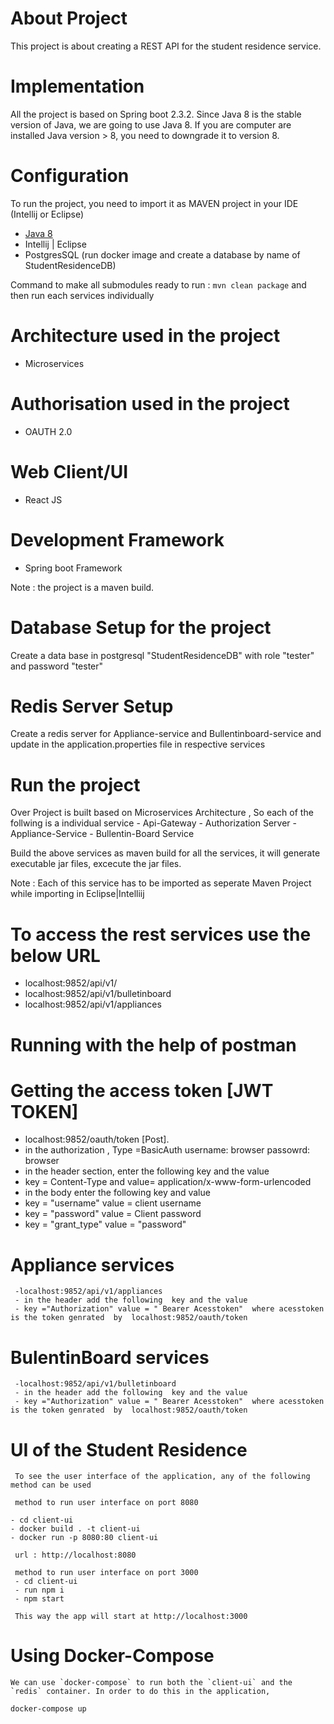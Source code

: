 # About Project
This project is about creating a REST API for the student residence service. 

# Implementation
All the project is based on Spring boot 2.3.2. Since Java 8 is the stable version of Java, we are going to use Java 8. If you are computer are installed Java version > 8, you need to downgrade it to version 8.

# Configuration
To run the project, you need to import it as MAVEN project in your IDE (Intellij or Eclipse) 
 - [Java 8](https://www.oracle.com/technetwork/java/javase/downloads/jdk8-downloads-2133151.html) 
 - Intellij | Eclipse
 - PostgresSQL (run docker image and create a database by name of StudentResidenceDB)

Command to make all submodules ready to run : `mvn clean package` and then run each services individually

# Architecture  used in the project 
 - Microservices

# Authorisation  used in the project 
 - OAUTH 2.0

# Web Client/UI 
 - React JS

# Development Framework
 - Spring boot Framework

 
Note : the project is a maven build.
  
  


# Database Setup  for the project 
Create a data base in postgresql "StudentResidenceDB"  with role "tester" and password "tester"

# Redis Server Setup
Create a redis server for Appliance-service and Bullentinboard-service and update in the application.properties file  in respective services

# Run the project
 Over Project is built based  on Microservices  Architecture , So each of the follwing is  a individual service
    - Api-Gateway
    - Authorization Server
    - Appliance-Service
    - Bullentin-Board Service
    
   Build the above services as maven build for all the services, it will generate executable jar files, excecute the jar files. 
    
   Note : Each of this service has to be imported as seperate Maven Project  while importing in Eclipse|Intelliij
    

# To access the rest services use the below URL
 - localhost:9852/api/v1/
 - localhost:9852/api/v1/bulletinboard
 - localhost:9852/api/v1/appliances

# Running with the help of postman
  # Getting the access token [JWT TOKEN]
   - localhost:9852/oauth/token [Post].
   - in the authorization , Type =BasicAuth  username: browser passowrd: browser
   - in the header section, enter the following key and the value 
   - key = Content-Type and value= application/x-www-form-urlencoded
   - in the body enter the  following key and value 
   -  key = "username" value =  client username 
   -  key = "password" value = Client password 
   -  key = "grant_type"   value = "password"
 
   
 # Appliance services
     -localhost:9852/api/v1/appliances
     - in the header add the following  key and the value 
     - key ="Authorization" value = " Bearer Acesstoken"  where acesstoken is the token genrated  by  localhost:9852/oauth/token
    

 # BulentinBoard  services
     -localhost:9852/api/v1/bulletinboard
     - in the header add the following  key and the value 
     - key ="Authorization" value = " Bearer Acesstoken"  where acesstoken is the token genrated  by  localhost:9852/oauth/token
   
  # UI of the Student Residence
     To see the user interface of the application, any of the following method can be used 
  
     method to run user interface on port 8080
     
    - cd client-ui
    - docker build . -t client-ui
    - docker run -p 8080:80 client-ui

     url : http://localhost:8080
     
     method to run user interface on port 3000
     - cd client-ui
     - run npm i
     - npm start
     
     This way the app will start at http://localhost:3000
     
  # Using Docker-Compose
    
    We can use `docker-compose` to run both the `client-ui` and the `redis` container. In order to do this in the application,
    
   `docker-compose up` 
   
   
